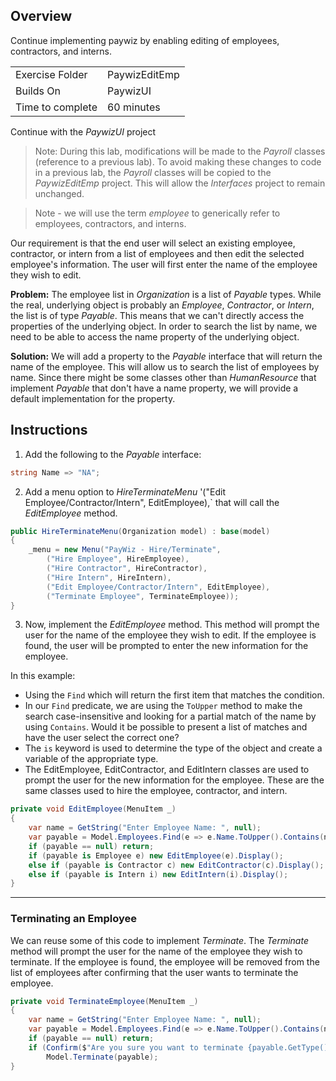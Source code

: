 ## Overview
Continue implementing paywiz by enabling editing of employees, contractors, and interns.

| | |
| --------- | --------------------------- |
| Exercise Folder | PaywizEditEmp |
| Builds On | PaywizUI |
| Time to complete | 60 minutes

Continue with the *PaywizUI* project

> Note: During this lab, modifications will be made to the *Payroll* classes (reference to a previous lab).  To avoid making these changes to code in a previous lab, the *Payroll* classes will be copied to the *PaywizEditEmp* project.  This will allow the *Interfaces* project to remain unchanged.

> Note - we will use the term *employee* to generically refer to employees, contractors, and interns.

Our requirement is that the end user will select an existing employee, contractor, or intern from a list of employees and then edit the selected employee's information.  The user will first enter the name of the employee they wish to edit.

**Problem:** The employee list in *Organization* is a list of *Payable* types.  While the real, underlying object is probably an *Employee*, *Contractor*, or *Intern*, the list is of type *Payable*.  This means that we can't directly access the properties of the underlying object.  In order to search the list by name, we need to be able to access the name property of the underlying object.

**Solution:** We will add a property to the *Payable* interface that will return the name of the employee.  This will allow us to search the list of employees by name.  Since there might be some classes other than *HumanResource* that implement *Payable* that don't have a name property, we will provide a default implementation for the property.

## Instructions
1. Add the following to the *Payable* interface:
```csharp
string Name => "NA";
```

2. Add a menu option to *HireTerminateMenu* '("Edit Employee/Contractor/Intern", EditEmployee),` that will call the *EditEmployee* method.

```csharp
public HireTerminateMenu(Organization model) : base(model)
{
    _menu = new Menu("PayWiz - Hire/Terminate",
        ("Hire Employee", HireEmployee),
        ("Hire Contractor", HireContractor),
        ("Hire Intern", HireIntern),
        ("Edit Employee/Contractor/Intern", EditEmployee),
        ("Terminate Employee", TerminateEmployee));
}
```

3. Now, implement the *EditEmployee* method.  This method will prompt the user for the name of the employee they wish to edit.  If the employee is found, the user will be prompted to enter the new information for the employee.  

In this example:
- Using the `Find` which will return the first item that matches the condition.
- In our `Find` predicate, we are using the `ToUpper` method to make the search case-insensitive and looking for a partial match of the name by using `Contains`.  Would it be possible to present a list of matches and have the user select the correct one?
- The `is` keyword is used to determine the type of the object and create a variable of the appropriate type.  
- The EditEmployee, EditContractor, and EditIntern classes are used to prompt the user for the new information for the employee.  These are the same classes used to hire the employee, contractor, and intern.

```csharp
private void EditEmployee(MenuItem _)
{
    var name = GetString("Enter Employee Name: ", null);
    var payable = Model.Employees.Find(e => e.Name.ToUpper().Contains(name.ToUpper()));
    if (payable == null) return;
    if (payable is Employee e) new EditEmployee(e).Display();
    else if (payable is Contractor c) new EditContractor(c).Display();
    else if (payable is Intern i) new EditIntern(i).Display();
}
```


--- 

### Terminating an Employee

We can reuse some of this code to implement *Terminate*.  The *Terminate* method will prompt the user for the name of the employee they wish to terminate.  If the employee is found, the employee will be removed from the list of employees after confirming that the user wants to terminate the employee.

```csharp
private void TerminateEmployee(MenuItem _)
{
    var name = GetString("Enter Employee Name: ", null);
    var payable = Model.Employees.Find(e => e.Name.ToUpper().Contains(name.ToUpper()));
    if (payable == null) return;
    if (Confirm($"Are you sure you want to terminate {payable.GetType().Name} {payable.Name}?"))
        Model.Terminate(payable);
}
```